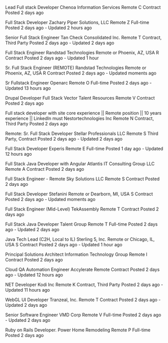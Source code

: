 
Lead Full stack Developer
Chenoa Information Services  Remote
C
 Contract
 Posted 2 days ago


Full Stack Developer
Zachary Piper Solutions, LLC  Remote
Z
 Full-time
 Posted 2 days ago - Updated 2 hours ago


Senior Full Stack Engineer
Tan Check Consolidated Inc.  Remote
T
 Contract, Third Party
 Posted 2 days ago - Updated 2 days ago


Full Stack Engineer
Randstad Technologies  Remote or Phoenix, AZ, USA
R
 Contract
 Posted 2 days ago - Updated 1 hour 


Sr. Full Stack Engineer (REMOTE)
Randstad Technologies  Remote or Phoenix, AZ, USA
R
 Contract
 Posted 2 days ago - Updated moments ago


Sr Fullstack Engineer
Openarc  Remote
O
 Full-time
 Posted 2 days ago - Updated 13 hours ago


Drupal Developer Full Stack
Vector Talent Resources  Remote
V
 Contract
 Posted 2 days ago


Full stack developer with site core experience || Remote position || 10 years experience || LinkedIn must
Nestortechnologies Inc  Remote
N
 Contract, Third Party
 Posted 2 days ago


Remote: Sr. Full Stack Developer
Stellar Professionals LLC  Remote
S
 Third Party, Contract
 Posted 2 days ago - Updated 2 days ago


Full Stack Developer
Experis  Remote
E
 Full-time
 Posted 1 day ago - Updated 12 hours ago


Full Stack Java Developer with Angular
Atlantis IT Consulting Group LLC  Remote
A
 Contract
 Posted 2 days ago


Full Stack Engineer - Remote
Sky Solutions LLC  Remote
S
 Contract
 Posted 2 days ago


Full Stack Developer
Stefanini  Remote or Dearborn, MI, USA
S
 Contract
 Posted 2 days ago - Updated moments ago


Full Stack Engineer (Mid-Level)
TekAssembly  Remote
T
 Contract
 Posted 2 days ago


Full Stack Java Developer
Talent Group  Remote
T
 Full-time
 Posted 2 days ago - Updated 2 days ago


Java Tech Lead (C2H, Local to IL)
Sterling 5, Inc.  Remote or Chicago, IL, USA
S
 Contract
 Posted 2 days ago - Updated 1 hour ago


Principal Solutions Architect
Information Technology Group  Remote
I
 Contract
 Posted 2 days ago



Cloud QA Automation Engineer
Accylerate  Remote
 Contract
 Posted 2 days ago - Updated 12 hours ago



NET Developer
Kodi Inc  Remote
K
 Contract, Third Party
 Posted 2 days ago - Updated 11 hours ago



WebGL UI Developer
Tranzeal, Inc.  Remote
T
 Contract
 Posted 2 days ago - Updated 2 days ago



Senior Software Engineer
VMD Corp  Remote
V
 Full-time
 Posted 2 days ago - Updated 2 days ago


Ruby on Rails Developer.
Power Home Remodeling  Remote
P
 Full-time
 Posted 2 days ago

 